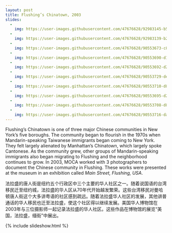 ```yaml
---
layout: post
title: Flushing’s Chinatown, 2003
slides:
  -
    img: https://user-images.githubusercontent.com/47676628/92983145-b5fc9d00-f46f-11ea-86c3-2dcbd7e2c463.jpg
  -
    img: https://user-images.githubusercontent.com/47676628/92983139-b2691600-f46f-11ea-9271-e812fa8c5773.jpg
  -
    img: https://user-images.githubusercontent.com/47676628/90553673-c8cacd00-e162-11ea-9313-058c7b0a6b60.jpg
  -
    img: https://user-images.githubusercontent.com/47676628/90553690-d1230800-e162-11ea-9cfb-68b6e2a779a5.jpg
  -
    img: https://user-images.githubusercontent.com/47676628/90553692-d2543500-e162-11ea-8e98-0fd5ad15ffaf.jpg
  -
    img: https://user-images.githubusercontent.com/47676628/90553729-de3ff700-e162-11ea-8e3e-395ef0df7b34.jpg
  -
    img: https://user-images.githubusercontent.com/47676628/90553710-d8e2ac80-e162-11ea-8cb3-fa0b8e08255f.jpg
  -
    img: https://user-images.githubusercontent.com/47676628/90553695-d2eccb80-e162-11ea-98e1-6a3544afdbc6.jpg
  -
    img: https://user-images.githubusercontent.com/47676628/90553708-d84a1600-e162-11ea-867c-30f663cb263c.jpg
  -
    img: https://user-images.githubusercontent.com/47676628/90553716-da13d980-e162-11ea-9c97-de50ce7e85eb.jpg
---
```


Flushing’s Chinatown is one of three major Chinese communities in New York’s five boroughs. The community began to flourish in the 1970s when Mandarin-speaking Taiwanese immigrants began coming to New York. They felt largely alienated by Manhattan’s Chinatown, which largely spoke Cantonese. As the community grew, other groups of Mandarin-speaking immigrants also began migrating to Flushing and the neighborhood continues to grow. In 2003, MOCA worked with 3 photographers to document the Chinese community in Flushing. These works were presented at the museum in an exhibition called *Main Street, Flushing, USA*.

法拉盛的唐人街是纽约五个行政区中三个主要的华人社区之一。随着说国语的台湾移民迁至纽约城，法拉盛的华人区从70年代开始越发繁荣。这些台湾移民对曼哈顿唐人街这个大多讲粤语的社区感到疏远。随着法拉盛华人社区的发展，其他讲普通话的华人移民也迁至法拉盛，使这个社区得以继续发展。美国华人博物馆在2003年与三位摄影师一起记录法拉盛的华人社区。这些作品在博物馆的展览“美国，法拉盛，缅街”中展出。

{% include slideshow.html %}
